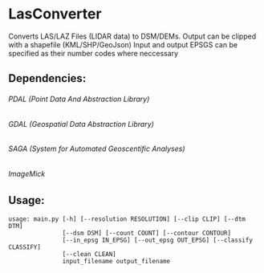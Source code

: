 # LasConverter
Converts LAS/LAZ Files (LIDAR data) to DSM/DEMs.
Output can be clipped with a shapefile (KML/SHP/GeoJson)
Input and output EPSGS can be specified as their number codes where neccessary


## Dependencies:

###### PDAL (Point Data And Abstraction Library)

###### GDAL (Geospatial Data Abstraction Library)

###### SAGA (System for Automated Geoscentific Analyses)

###### ImageMick

## Usage:


```           
usage: main.py [-h] [--resolution RESOLUTION] [--clip CLIP] [--dtm DTM]
               [--dsm DSM] [--count COUNT] [--contour CONTOUR]
               [--in_epsg IN_EPSG] [--out_epsg OUT_EPSG] [--classify CLASSIFY]
               [--clean CLEAN]
               input_filename output_filename

```
